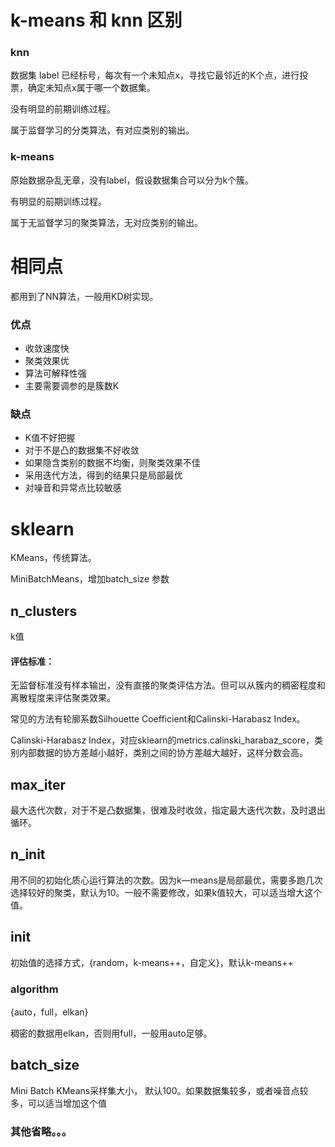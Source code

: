 # k-means 和 knn 区别

### knn

数据集 label 已经标号，每次有一个未知点x，寻找它最邻近的K个点，进行投票，确定未知点x属于哪一个数据集。

没有明显的前期训练过程。

属于监督学习的分类算法，有对应类别的输出。

### k-means

原始数据杂乱无章，没有label，假设数据集合可以分为k个簇。

有明显的前期训练过程。

属于无监督学习的聚类算法，无对应类别的输出。

# 相同点

都用到了NN算法，一般用KD树实现。

### 优点

* 收敛速度快
* 聚类效果优
* 算法可解释性强
* 主要需要调参的是簇数K

### 缺点

* K值不好把握
* 对于不是凸的数据集不好收敛
* 如果隐含类别的数据不均衡，则聚类效果不佳
* 采用迭代方法，得到的结果只是局部最优
* 对噪音和异常点比较敏感

# sklearn

KMeans，传统算法。

MiniBatchMeans，增加batch\_size 参数

## n\_clusters

k值

#### 评估标准：

无监督标准没有样本输出，没有直接的聚类评估方法。但可以从簇内的稠密程度和离散程度来评估聚类效果。

常见的方法有轮廓系数Silhouette Coefficient和Calinski-Harabasz Index。

Calinski-Harabasz Index，对应sklearn的metrics.calinski\_harabaz\_score，类别内部数据的协方差越小越好，类别之间的协方差越大越好，这样分数会高。

## max\_iter

最大迭代次数，对于不是凸数据集，很难及时收敛，指定最大迭代次数，及时退出循环。

## n\_init

用不同的初始化质心运行算法的次数。因为k—means是局部最优，需要多跑几次选择较好的聚类，默认为10。一般不需要修改，如果k值较大，可以适当增大这个值。

## init

初始值的选择方式，{random，k-means++，自定义}，默认k-means++

### algorithm

{auto，full，elkan}

稠密的数据用elkan，否则用full，一般用auto足够。

## batch\_size

Mini Batch KMeans采样集大小，  默认100。如果数据集较多，或者噪音点较多，可以适当增加这个值

### 其他省略。。。





















